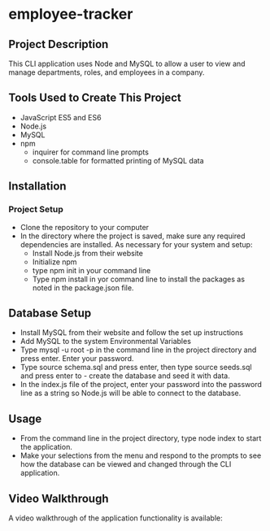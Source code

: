 # employee-tracker


## Project Description

This CLI application uses Node and MySQL to allow a user to view and manage departments, roles, and employees in a company.

## Tools Used to Create This Project

- JavaScript ES5 and ES6
- Node.js
- MySQL
- npm
    - inquirer for command line prompts
    - console.table for formatted printing of MySQL data

## Installation

### Project Setup

- Clone the repository to your computer
- In the directory where the project is saved, make sure any required dependencies are installed. As necessary for your system and setup:
    - Install Node.js from their website
    - Initialize npm
    - type npm init in your command line
    - Type npm install in yor command line to install the packages as noted in the package.json file.

## Database Setup

- Install MySQL from their website and follow the set up instructions
- Add MySQL to the system Environmental Variables
- Type mysql -u root -p in the command line in the project directory and press enter. Enter your password.
- Type source schema.sql and press enter, then type source seeds.sql and press enter to - create the database and seed it with data.
- In the index.js file of the project, enter your password into the password line as a string so Node.js will be able to connect to the database.

## Usage

- From the command line in the project directory, type node index to start the application.
- Make your selections from the menu and respond to the prompts to see how the database can be viewed and changed through the CLI application.

## Video Walkthrough
A video walkthrough of the application functionality is available:
